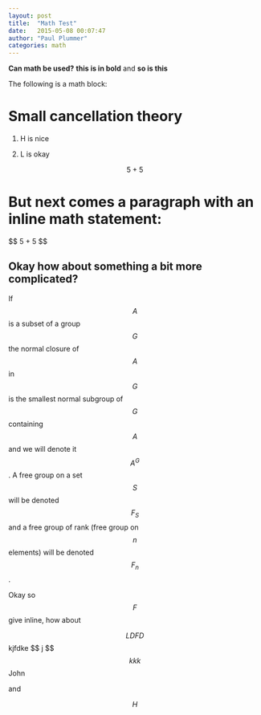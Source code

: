 ```yaml
---
layout: post
title:  "Math Test"
date:   2015-05-08 00:07:47
author: "Paul Plummer"
categories: math
---
```

 
 **Can math be used?**
 **this is in bold**  and __so is this__
 
The following is a math block:

<h1>Small cancellation theory</h1>

1. H is nice

2. L is okay



$$ 5 + 5 $$

# But next comes a paragraph with an inline math statement:

\$$ 5 + 5 $$

## Okay how about something a bit more complicated?

If $$ A $$ is a subset of a group $$ G $$ the normal closure of $$ A $$ in $$ G $$ is the smallest normal subgroup of $$ G $$ containing $$ A $$ and we will denote it $$ A^G $$.  A free group on a set $$ S $$ will be denoted $$ F_S $$ and a free group of rank  (free group on $$ n $$ elements) will be denoted $$ F_n $$.

Okay so $$ F $$ give inline, how about 

$$ LDFD $$  kjfdke \$$ j \$$ $$ kkk$$ John

and 

$$ H $$